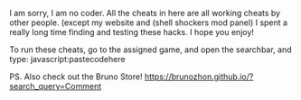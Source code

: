 I am sorry, I am no coder. All the cheats in here are all working cheats by other people. (except my website and (shell shockers mod panel) I spent a really long time finding and testing these hacks. I hope you enjoy!


To run these cheats, go to the assigned game, and open the searchbar, and type: javascript:pastecodehere

PS. Also check out the Bruno Store!
https://brunozhon.github.io/?search_query=Comment
